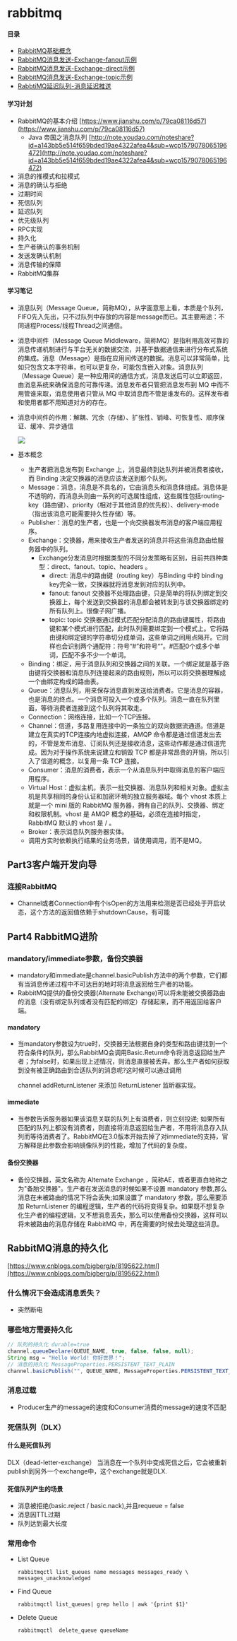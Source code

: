 # rabbitmq

#### 目录

* [RabbitMQ基础概念](http://note.youdao.com/noteshare?id=3ee2c852ecf09522bd0dd974921e415d)
* [RabbitMQ消息发送-Exchange-fanout示例](https://github.com/zhonghuasheng/JAVA/tree/master/rabbitmq/src/main/java/com/zhonghuasheng/rabbitmq/fanout)
* [RabbitMQ消息发送-Exchange-direct示例](https://github.com/zhonghuasheng/JAVA/tree/master/rabbitmq/src/main/java/com/zhonghuasheng/rabbitmq/direct)
* [RabbitMQ消息发送-Exchange-topic示例](https://github.com/zhonghuasheng/JAVA/tree/master/rabbitmq/src/main/java/com/zhonghuasheng/rabbitmq/topic)
* [RabbtiMQ延迟队列-消息延迟推送](https://www.cnblogs.com/haixiang/p/10966985.html)

#### 学习计划

* RabbitMQ的基本介绍 [https://www.jianshu.com/p/79ca08116d57](https://www.jianshu.com/p/79ca08116d57)
  * Java 帝国之消息队列 [http://note.youdao.com/noteshare?id=a143bb5e514f659bded19ae4322afea4&sub=wcp1579078065196472](http://note.youdao.com/noteshare?id=a143bb5e514f659bded19ae4322afea4&sub=wcp1579078065196472)
* 消息的推模式和拉模式
* 消息的确认与拒绝
* 过期时间
* 死信队列
* 延迟队列
* 优先级队列
* RPC实现
* 持久化
* 生产者确认的事务机制
* 发送发确认机制
* 消息传输的保障
* RabbitMQ集群

#### 学习笔记

* 消息队列（Message Queue，简称MQ），从字面意思上看，本质是个队列，FIFO先入先出，只不过队列中存放的内容是message而已。其主要用途：不同进程Process/线程Thread之间通信。
* 消息中间件（Message Queue Middleware，简称MQ）是指利用高效可靠的消息传递机制进行与平台无关的数据交流，并基于数据通信来进行分布式系统的集成。消息（Message）是指在应用间传送的数据。消息可以非常简单，比如只包含文本字符串，也可以更复杂，可能包含嵌入对象。消息队列（Message Queue）是一种应用间的通信方式，消息发送后可以立即返回，由消息系统来确保消息的可靠传递。消息发布者只管把消息发布到 MQ 中而不用管谁来取，消息使用者只管从 MQ 中取消息而不管是谁发布的。这样发布者和使用者都不用知道对方的存在。
* 消息中间件的作用：解耦、冗余（存储）、扩张性、销峰、可恢复性、顺序保证、缓冲、异步通信

  ![](../.gitbook/assets/amqp-topic.png)

* 基本概念
  * 生产者把消息发布到 Exchange 上，消息最终到达队列并被消费者接收，而 Binding 决定交换器的消息应该发送到那个队列。
  * Message：消息，消息是不具名的，它由消息头和消息体组成。消息体是不透明的，而消息头则由一系列的可选属性组成，这些属性包括routing-key（路由键）、priority（相对于其他消息的优先权）、delivery-mode（指出该消息可能需要持久性存储）等。
  * Publisher：消息的生产者，也是一个向交换器发布消息的客户端应用程序。
  * Exchange：交换器，用来接收生产者发送的消息并将这些消息路由给服务器中的队列。
    * Exchange分发消息时根据类型的不同分发策略有区别，目前共四种类型：direct、fanout、topic、headers 。
      * direct: 消息中的路由键（routing key）与Binding 中的 binding key完全一致，交换器就将消息发到对应的队列中。
      * fanout: fanout 交换器不处理路由键，只是简单的将队列绑定到交换器上，每个发送到交换器的消息都会被转发到与该交换器绑定的所有队列上。很像子网广播。
      * topic: topic 交换器通过模式匹配分配消息的路由键属性，将路由键和某个模式进行匹配，此时队列需要绑定到一个模式上。它将路由键和绑定键的字符串切分成单词，这些单词之间用点隔开。它同样也会识别两个通配符：符号“\#”和符号“”。\#匹配0个或多个单词，匹配不多不少一个单词。
  * Binding：绑定，用于消息队列和交换器之间的关联。一个绑定就是基于路由键将交换器和消息队列连接起来的路由规则，所以可以将交换器理解成一个由绑定构成的路由表。
  * Queue：消息队列，用来保存消息直到发送给消费者。它是消息的容器，也是消息的终点。一个消息可投入一个或多个队列。消息一直在队列里面，等待消费者连接到这个队列将其取走。
  * Connection：网络连接，比如一个TCP连接。
  * Channel：信道，多路复用连接中的一条独立的双向数据流通道。信道是建立在真实的TCP连接内地虚拟连接，AMQP 命令都是通过信道发出去的，不管是发布消息、订阅队列还是接收消息，这些动作都是通过信道完成。因为对于操作系统来说建立和销毁 TCP 都是非常昂贵的开销，所以引入了信道的概念，以复用一条 TCP 连接。
  * Consumer：消息的消费者，表示一个从消息队列中取得消息的客户端应用程序。
  * Virtual Host：虚拟主机，表示一批交换器、消息队列和相关对象。虚拟主机是共享相同的身份认证和加密环境的独立服务器域。每个 vhost 本质上就是一个 mini 版的 RabbitMQ 服务器，拥有自己的队列、交换器、绑定和权限机制。vhost 是 AMQP 概念的基础，必须在连接时指定，RabbitMQ 默认的 vhost 是 / 。
  * Broker：表示消息队列服务器实体。
  * 调用方实时依赖执行结果的业务场景，请使用调用，而不是MQ。

## Part3客户端开发向导

### 连接RabbitMQ

* Channel或者Connection中有个isOpen的方法用来检测是否已经处于开启状态，这个方法的返回值依赖于shutdownCause，有可能

## Part4 RabbitMQ进阶

### mandatory/immediate参数，备份交换器

* mandatory和immediate是channel.basicPublish方法中的两个参数，它们都有当消息传递过程中不可达目的地时将消息返回给生产者的功能。
* RabbitMQ提供的备份交换器\(Alternate Exchange\)可以将未能被交换器路由的消息（没有绑定队列或者没有匹配的绑定）存储起来，而不用返回给客户端。

#### mandatory

* 当mandatory参数设为true时，交换器无法根据自身的类型和路由键找到一个符合条件的队列，那么RabbitMQ会调用Basic.Return命令将消息返回给生产者；为false时，如果出现上述情况，则消息直接被丢弃。那么生产者如何获取到没有被正确路由到合适队列的消息呢?这时候可以通过调用

  channel addReturnListener 来添加 ReturnListener 监昕器实现。

#### immediate

* 当参数告诉服务器如果该消息关联的队列上有消费者，则立刻投递; 如果所有匹配的队列上都没有消费者，则直接将消息返回给生产者，不用将消息存入队列而等待消费者了。RabbitMQ在3.0版本开始去掉了对immediate的支持，官方解释是此参数会影响镜像队列的性能，增加了代码的复杂度。

#### 备份交换器

* 备份交换器，英文名称为 Altemate Exchange ，简称AE，或者更直白地称之为"备胎交换器"。生产者在发送消息的时候如果不设置 mandatory 参数,那么消息在未被路由的情况下将会丢失;如果设置了 mandatory 参数，那么需要添加 ReturnListener 的编程逻辑，生产者的代码将变得复杂。如果既不想复杂化生产者的编程逻辑，又不想消息丢失，那么可以使用备份交换器，这样可以将未被路由的消息存储在 RabbitMQ 中，再在需要的时候去处理这些消息。

## RabbitMQ消息的持久化

[https://www.cnblogs.com/bigberg/p/8195622.html](https://www.cnblogs.com/bigberg/p/8195622.html)

### 什么情况下会造成消息丢失？

* 突然断电

### 哪些地方需要持久化

```java
// 队列的持久化 durable=true
channel.queueDeclare(QUEUE_NAME, true, false, false, null);
String msg = "Hello World! 你好世界！";
// 消息的持久化 MessageProperties.PERSISTENT_TEXT_PLAIN
channel.basicPublish("", QUEUE_NAME, MessageProperties.PERSISTENT_TEXT_PLAIN, msg.getBytes());
```

### 消息过载

* Producer生产的message的速度和Consumer消费的message的速度不匹配

### 死信队列（DLX）

#### 什么是死信队列

DLX（dead-letter-exchange） 当消息在一个队列中变成死信之后，它会被重新publish到另外一个exchange中，这个exchange就是DLX.

#### 死信队列产生的场景

* 消息被拒绝\(basic.reject / basic.nack\),并且requeue = false
* 消息因TTL过期
* 队列达到最大长度

### 常用命令

* List Queue

  ```text
  rabbitmqctl list_queues name messages messages_ready \ messages_unacknowledged
  ```

* Find Queue

  ```text
  rabbitmqctl list_queues| grep hello | awk '{print $1}'
  ```

* Delete Queue

  ```text
  rabbitmqctl  delete_queue queueName
  ```

